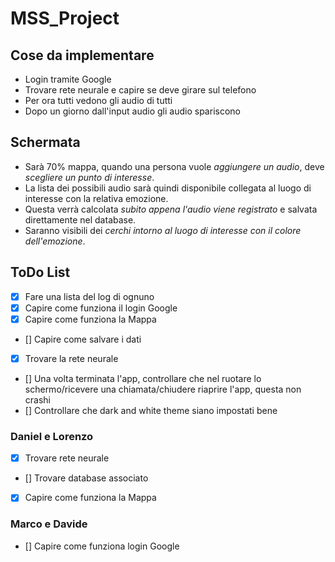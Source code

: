# MSS_Project

## Cose da implementare

- Login tramite Google
- Trovare rete neurale e capire se deve girare sul telefono
- Per ora tutti vedono gli audio di tutti
- Dopo un giorno dall'input audio gli audio spariscono
  

## Schermata

- Sarà 70% mappa, quando una persona vuole _aggiungere un audio_, deve _scegliere un punto di interesse_.
- La lista dei possibili audio sarà quindi disponibile collegata al luogo di interesse con la relativa emozione.
- Questa verrà calcolata _subito appena l'audio viene registrato_ e salvata direttamente nel database.
- Saranno visibili dei _cerchi intorno al luogo di interesse con il colore dell'emozione_.
  

## ToDo List

- [x] Fare una lista del log di ognuno
- [x] Capire come funziona il login Google
- [x] Capire come funziona la Mappa
- [] Capire come salvare i dati
- [x] Trovare la rete neurale
- [] Una volta terminata l'app, controllare che nel ruotare lo schermo/ricevere una chiamata/chiudere riaprire l'app, questa non crashi
- [] Controllare che dark and white theme siano impostati bene

### Daniel e Lorenzo

- [x] Trovare rete neurale 
- [] Trovare database associato
- [x] Capire come funziona la Mappa


### Marco e Davide

- [] Capire come funziona login Google

 
